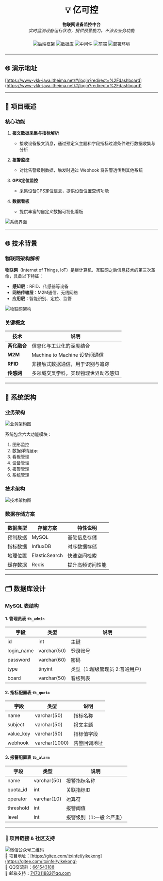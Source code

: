 <!-- 项目标题与徽章 -->
<div align="center">

  # 💡 亿可控  
  **物联网设备监控中台**  
  *实时监测设备运行状态，提供预警能力，不涉及业务功能*

  <!-- 技术栈滚动徽章 -->
  <div style="white-space: nowrap; overflow-x: auto; padding: 10px 0;">
    <img alt="后端框架" src="https://img.shields.io/badge/后端-Spring%20Boot-orange">
    <img alt="数据库" src="https://img.shields.io/badge/数据库-MySQL%20+%20InfluxDB%20+%20ES-blueviolet">
    <img alt="中间件" src="https://img.shields.io/badge/中间件-RabbitMQ%20+%20Redis-yellowgreen">
    <img alt="前端" src="https://img.shields.io/badge/前端-Vue.js%20+%20ECharts-blue">
    <img alt="部署环境" src="https://img.shields.io/badge/部署-Docker%20+%20Nginx-lightgrey">
  </div>
</div>

---

## 🌐 演示地址  
[https://www-ykk-java.itheima.net/#/login?redirect=%2Fdashboard](https://www-ykk-java.itheima.net/#/login?redirect=%2Fdashboard)

---

## 📌 项目概述  
### 核心功能  
1. **报文数据采集与指标解析**  
   - 接收设备报文消息，通过预定义主题和字段指标过滤条件进行数据收集与分析

2. **报警监控**  
   - 对比告警级别数据，触发时通过 Webhook 将告警透传到其他系统

3. **GPS定位监控**  
   - 采集设备GPS定位信息，提供设备位置查询功能

4. **数据看板**  
   - 提供丰富的自定义数据可视化看板

![系统界面](doc/1-14.png)

---

## 🌐 技术背景  
### 物联网架构解析  
**物联网**（Internet of Things, IoT）是继计算机、互联网之后信息技术的第三次革命，具备以下特征：
- **感知层**：RFID、传感器等设备
- **网络传输层**：M2M通信、无线网络
- **应用层**：智能识别、定位、监管

![物联网架构](doc/1-1.png)

### 关键概念  
| 技术 | 说明 |
|------|------|
| **两化融合** | 信息化与工业化的深度结合 |
| **M2M** | Machine to Machine 设备间通信 |
| **RFID** | 非接触式数据通信，用于识别与追踪 |
| **传感网** | 多领域交叉学科，实现物理世界动态感知 |

---

## 📐 系统架构  
### 业务架构  
![业务架构图](doc/1-19.png)

系统包含六大功能模块：
1. 图形监控
2. 数据详情展示
3. 看板管理
4. 设备管理
5. 报警管理
6. 系统管理

### 技术架构  
![技术架构图](doc/1-10.png)

### 数据存储方案  
| 数据类型 | 存储方案 | 特性说明 |
|---------|----------|---------|
| 预制数据 | MySQL | 基础信息存储 |
| 指标数据 | InfluxDB | 时序数据存储 |
| 地理位置 | ElasticSearch | 快速空间检索 |
| 缓存数据 | Redis | 提升高频访问性能 |

---

## 🗂️ 数据库设计  
### MySQL 表结构  
#### 1. 管理员表 `tb_admin`  
| 字段 | 类型 | 说明 |
|------|------|------|
| id | int | 主键 |
| login_name | varchar(50) | 登录账号 |
| password | varchar(60) | 密码 |
| type | tinyint | 类型（1:超级管理员 2:普通用户） |
| board | varchar(50) | 看板列表 |

#### 2. 指标配置表 `tb_quota`  
| 字段 | 类型 | 说明 |
|------|------|------|
| name | varchar(50) | 指标名称 |
| subject | varchar(50) | 报文主题 |
| value_key | varchar(50) | 指标值字段 |
| webhook | varchar(1000) | 告警回调地址 |

#### 3. 报警配置表 `tb_alarm`  
| 字段 | 类型 | 说明 |
|------|------|------|
| name | varchar(50) | 报警指标名称 |
| quota_id | int | 关联指标ID |
| operator | varchar(10) | 运算符 |
| threshold | int | 报警阈值 |
| level | int | 报警级别（1:一般 2:严重） |

---
### 🔗 项目链接 & 社区支持  
![微信公众号二维码](docs/心飞为你飞.jpg)  
🚀 项目地址：[https://gitee.com/itxinfei/yikekong](https://gitee.com/itxinfei/yikekong)  
👥 QQ交流群：[661543188](https://qm.qq.com/cgi-bin/qm/qr?k=gNgch-wCkfUu-QbI7DZSudrax2BN7vY0&jump_from=webapi&authKey=QHSRnxQvu+h5S3AXGn/DSHrVPiFQAYEk6bSlCE1lS276SFjQAUagV4FG7bHf0OSM)  
📧 邮箱支持：[747011882@qq.com](http://mail.qq.com/cgi-bin/qm_share?t=qm_mailme&email=f0hLSE9OTkdHTT8ODlEcEBI)  